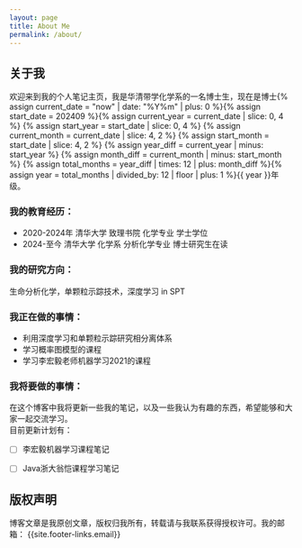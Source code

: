 ```yaml
---
layout: page
title: About Me
permalink: /about/
---
```


## 关于我
欢迎来到我的个人笔记主页，我是华清带学化学系的一名博士生，现在是博士{% assign current_date = "now" | date: "%Y%m" | plus: 0 %}{% assign start_date = 202409 %}{% assign current_year = current_date | slice: 0, 4 %}  {% assign start_year = start_date | slice: 0, 4 %}      {% assign current_month = current_date | slice: 4, 2 %} {% assign start_month = start_date | slice: 4, 2 %}     {% assign year_diff = current_year | minus: start_year %}  {% assign month_diff = current_month | minus: start_month %}  {% assign total_months = year_diff | times: 12 | plus: month_diff %}{% assign year = total_months | divided_by: 12 | floor | plus: 1 %}{{ year }}年级。

### 我的教育经历：  
- 2020-2024年 清华大学 致理书院 化学专业 学士学位
- 2024-至今 清华大学 化学系 分析化学专业 博士研究生在读

### 我的研究方向：
生命分析化学，单颗粒示踪技术，深度学习 in SPT

### 我正在做的事情：
- 利用深度学习和单颗粒示踪研究相分离体系
- 学习概率图模型的课程
- 学习李宏毅老师机器学习2021的课程

### 我将要做的事情：
在这个博客中我将更新一些我的笔记，以及一些我认为有趣的东西，希望能够和大家一起交流学习。  
目前更新计划有：  

- [ ] 李宏毅机器学习课程笔记
- [ ] Java浙大翁恺课程学习笔记



## 版权声明

博客文章是我原创文章，版权归我所有，转载请与我联系获得授权许可。我的邮箱： {{site.footer-links.email}}
